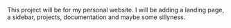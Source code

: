 This project will be for my personal website. I will be adding a landing page, a sidebar, projects, documentation and maybe some sillyness.
